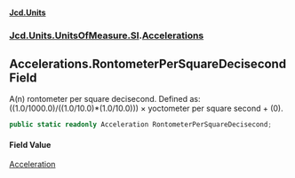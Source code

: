 #### [Jcd.Units](index.md 'index')
### [Jcd.Units.UnitsOfMeasure.SI](Jcd.Units.UnitsOfMeasure.SI.md 'Jcd.Units.UnitsOfMeasure.SI').[Accelerations](Accelerations.md 'Jcd.Units.UnitsOfMeasure.SI.Accelerations')

## Accelerations.RontometerPerSquareDecisecond Field

A(n) rontometer per square decisecond. Defined as: ((1.0/1000.0)/((1.0/10.0)*(1.0/10.0))) × yoctometer per square second + (0).

```csharp
public static readonly Acceleration RontometerPerSquareDecisecond;
```

#### Field Value
[Acceleration](Acceleration.md 'Jcd.Units.UnitTypes.Acceleration')